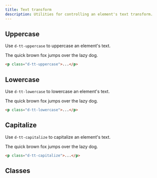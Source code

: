```yaml
---
title: Text transform
description: Utilities for controlling an element's text transform.
---
```


## Uppercase

Use `d-tt-uppercase` to uppercase an element's text.

<code-well-header class="d-fl-center d-p24 d-bgc-green-100 d-bgo50 d-w100p d-hmn102" custom>
  <p class="d-fs-300 d-fc-green-400 d-tt-uppercase">The quick brown fox jumps over the lazy dog.</p>
</code-well-header>

```html
<p class="d-tt-uppercase">...</p>
```

## Lowercase

Use `d-tt-lowercase` to lowercase an element's text.

<code-well-header class="d-fl-center d-p24 d-bgc-purple-100 d-bgo50 d-w100p d-hmn102" custom>
  <p class="d-fs-300 d-fc-purple-400 d-tt-lowercase">The quick brown fox jumps over the lazy dog.</p>
</code-well-header>

```html
<p class="d-tt-lowercase">...</p>
```

## Capitalize

Use `d-tt-capitalize` to capitalize an element's text.

<code-well-header class="d-fl-center d-p24 d-bgc-magenta-100 d-bgo50 d-w100p d-hmn102" custom>
  <p class="d-fs-300 d-fc-magenta-300 d-tt-capitalize">The quick brown fox jumps over the lazy dog.</p>
</code-well-header>

```html
<p class="d-tt-capitalize">...</p>
```

<script setup>
  import { transform } from '@data/type.json';
</script>

## Classes

<utility-class-table>
  <template #content>
    <tbody>
      <tr v-for="i in transform">
        <th scope="row" class="d-code--sm d-fc-purple-400">.d-tt-{{ i }}</th>
        <td class="d-code--sm">text-transform: {{ i }} !important;</td>
      </tr>
    </tbody>
  </template>
</utility-class-table>
